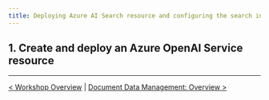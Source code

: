 ```yaml
---
title: Deploying Azure AI Search resource and configuring the search index
---
```


## 1. Create and deploy an Azure OpenAI Service resource

---

[< Workshop Overview](/azure-open-ai-rag-oyd-text-images/document_data_management/1_overview/) | [Document Data Management: Overview >](/azure-open-ai-rag-oyd-text-images/document_data_management/1_overview/)

<div class="meta_for_parser tablespecs" style="visibility:hidden">In today's era of Generative AI, customers can unlock valuable insights from their unstructured or structured data to drive business value. By infusing AI into their existing or new products, customers can create powerful applications, which puts the power of AI into the hands of their users. For these Generative AI applications to work on customers data, implementing efficient RAG (Retrieval augment generation) solution is key to make sure the right context of the data is provided to the LLM based on the user query.</div>


